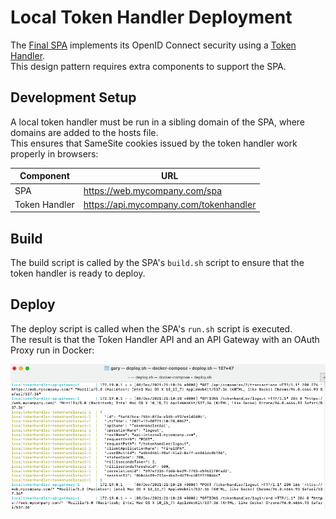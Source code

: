 # Local Token Handler Deployment

The [Final SPA](https://github.com/gary-archer/oauth.websample.final) implements its OpenID Connect security using a [Token Handler](https://github.com/gary-archer/oauth.tokenhandler.docker).\
This design pattern requires extra components to support the SPA.

## Development Setup

A local token handler must be run in a sibling domain of the SPA, where domains are added to the hosts file.\
This ensures that SameSite cookies issued by the token handler work properly in browsers:

| Component | URL |
| --------- | --- |
| SPA | https://web.mycompany.com/spa |
| Token Handler | https://api.mycompany.com/tokenhandler |

## Build

The build script is called by the SPA's `build.sh` script to ensure that the token handler is ready to deploy.

## Deploy

The deploy script is called when the SPA's `run.sh` script is executed.\
The result is that the Token Handler API and an API Gateway with an OAuth Proxy run in Docker:

![Supporting Components](/doc/supporting-components.png)
